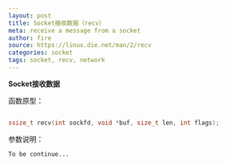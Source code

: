 ```yaml
---
layout: post
title: Socket接收数据（recv）
meta: receive a message from a socket
author: fire
source: https://linux.die.net/man/2/recv
categories: socket 
tags: socket, recv, network
---
```


**Socket接收数据**

函数原型：

```c

ssize_t recv(int sockfd, void *buf, size_t len, int flags);

```

参数说明：

~~~
To be continue...
~~~

